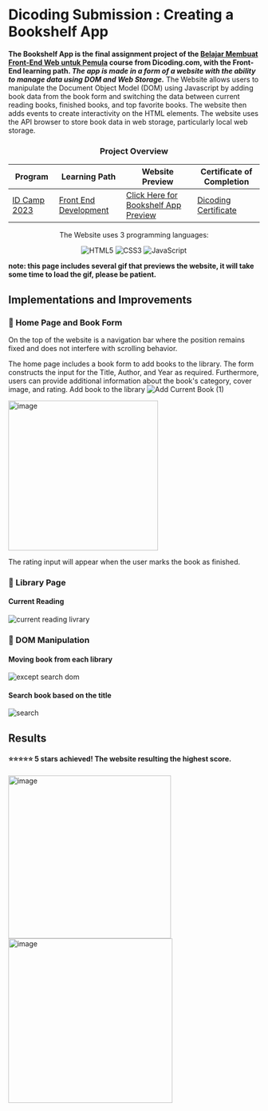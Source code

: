# Dicoding Submission : Creating a Bookshelf App
**The Bookshelf App is the final assignment project of the [Belajar Membuat Front-End Web untuk Pemula](https://www.dicoding.com/academies/315) course from Dicoding.com, with the Front-End learning path. *The app is made in a form of a website with the ability to manage data using DOM and Web Storage.*** The Website allows users to manipulate the Document Object Model (DOM) using Javascript by adding book data from the book form and switching the data between current reading books, finished books, and top favorite books. The website then adds events to create interactivity on the HTML elements. The website uses the API browser to store book data in web storage, particularly local web storage.


<div align="center">

<h3>Project Overview</h3>
  
| Program       | Learning Path           | Website Preview       | Certificate of Completion       |
| ------------- | ------------------------| ------------------------| ------------------------|
| [ID Camp 2023](https://idcamp.ioh.co.id/) | [Front End Development](https://www.dicoding.com/learningpaths/22) | [Click Here for Bookshelf App Preview](https://fiennaalya.github.io/Bookshelf-App-Dicoding-Submission/) | [Dicoding Certificate](https://www.dicoding.com/certificates/4EXG4D8D1PRL)

<p>The Website uses 3 programming languages:</p>
<p align="center">
  <img src="https://img.shields.io/badge/HTML5-E34F26?style=for-the-badge&logo=html5&logoColor=white" alt="HTML5"/>
  <img src="https://img.shields.io/badge/CSS3-1572B6?style=for-the-badge&logo=css3&logoColor=white" alt="CSS3"/>
  <img src="https://img.shields.io/badge/JavaScript-F7DF1E?style=for-the-badge&logo=javascript&logoColor=black" alt="JavaScript"/>
</p>
</div>

**note: this page includes several gif that previews the website, it will take some time to load the gif, please be patient.**

## Implementations and Improvements
### 📌 Home Page and Book Form
On the top of the website is a navigation bar where the position remains fixed and does not interfere with scrolling behavior.

The home page includes a book form to add books to the library. The form constructs the input for the Title, Author, and Year as required. Furthermore, users can provide additional information about the book's category, cover image, and rating.
Add book to the library
![Add Current Book (1)](https://github.com/fiennaalya/Bookshelf-App-Dicoding-Submission/assets/99575596/a1a6b4a3-cf48-49ca-b69e-46a2ffdfc55c)

<img width="300" alt="image" src="https://github.com/fiennaalya/Bookshelf-App-Dicoding-Submission/assets/99575596/be3ee14f-09a7-4a83-9261-4934b4efad95">
<p>The rating input will appear when the user marks the book as finished.</p>


### 📌 Library Page
#### Current Reading
![current reading livrary](https://github.com/fiennaalya/Bookshelf-App-Dicoding-Submission/assets/99575596/c148625d-c1d4-4dbb-a3dc-846dbd50e405)

### 📌 DOM Manipulation
#### Moving book from each library
![except search dom](https://github.com/fiennaalya/Bookshelf-App-Dicoding-Submission/assets/99575596/4567cc79-3d3e-414a-9b59-97448af418e9)

#### Search book based on the title
![search](https://github.com/fiennaalya/Bookshelf-App-Dicoding-Submission/assets/99575596/7b523a52-a65e-471f-bf20-e7842fd4211a)

## Results
#### ⭐⭐⭐⭐⭐ 5 stars achieved! The website resulting the highest score.
<img width="326" alt="image" src="https://github.com/fiennaalya/Bookshelf-App-Dicoding-Submission/assets/99575596/b07fc388-ae39-4ac9-b65f-645a4c17ca08">

<img width="329" alt="image" src="https://github.com/fiennaalya/Bookshelf-App-Dicoding-Submission/assets/99575596/0106a35f-7f93-4ae3-8291-f31a955bc275">
